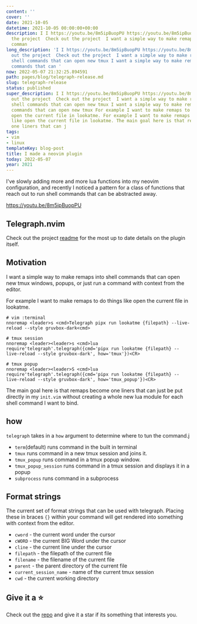 ```yaml
---
content: ''
cover: ''
date: 2021-10-05
datetime: 2021-10-05 00:00:00+00:00
description: I I https://youtu.be/8m5ipBuopPU https://youtu.be/8m5ipBuopPU Check out
  the project  Check out the project  I want a simple way to make remaps into shell
  comman
long_description: 'I I https://youtu.be/8m5ipBuopPU https://youtu.be/8m5ipBuopPU Check
  out the project  Check out the project  I want a simple way to make remaps into
  shell commands that can open new tmux I want a simple way to make remaps into shell
  commands that can '
now: 2022-05-07 21:32:25.894591
path: pages/blog/telegraph-release.md
slug: telegraph-release
status: published
super_description: I I https://youtu.be/8m5ipBuopPU https://youtu.be/8m5ipBuopPU Check
  out the project  Check out the project  I want a simple way to make remaps into
  shell commands that can open new tmux I want a simple way to make remaps into shell
  commands that can open new tmux For example I want to make remaps to do things like
  open the current file in lookatme. For example I want to make remaps to do things
  like open the current file in lookatme. The main goal here is that remaps become
  one liners that can j
tags:
- vim
- linux
templateKey: blog-post
title: I made a neovim plugin
today: 2022-05-07
year: 2021
---
```


I've slowly adding more and more lua functions into my neovim configuration,
and recently I noticed a pattern for a class of functions that reach out to run
shell commands that can be abstracted away.

https://youtu.be/8m5ipBuopPU

## Telegraph.nvim

Check out the project [readme](https://github.com/WaylonWalker/Telegraph.nvim)
for the most up to date details on the plugin itself.

## Motivation

I want a simple way to make remaps into shell commands that can open new tmux
windows, popups, or just run a command with context from the editor.

For example I want to make remaps to do things like open the current file in lookatme.

``` vim
# vim :terminal
nnoremap <leader>s <cmd>Telegraph pipx run lookatme {filepath} --live-reload --style gruvbox-dark<cmd>

# tmux session
nnoremap <leader><leader>s <cmd>lua require'telegraph'.telegraph({cmd='pipx run lookatme {filepath} --live-reload --style gruvbox-dark', how='tmux'})<CR>

# tmux popup
nnoremap <leader><leader>S <cmd>lua require'telegraph'.telegraph({cmd='pipx run lookatme {filepath} --live-reload --style gruvbox-dark', how='tmux_popup'})<CR>
```

The main goal here is that remaps become one liners that can just be put
directly in my `init.vim` without creating a whole new lua module for each
shell command I want to bind.

## how

`telegraph` takes in a `how` argument to determine where to tun the command.j

* `term`(default) runs command in the built in terminal
* `tmux` runs command in a new tmux session and joins it.
* `tmux_popup` runs command in a tmux popup window.
* `tmux_popup_session` runs command in a tmux session and displays it in a popup
* `subprocess` runs command in a subprocess

## Format strings

The current set of format strings that can be used with telegraph.  Placing
these in braces `{}` within your command will get rendered into something with
context from the editor.

* `cword` - the current word under the cursor
* `cWORD` - the current BIG Word under the cursor
* `cline` - the current line under the cursor
* `filepath` - the filepath of the current file
* `filename` - the filename of the current file
* `parent` - the parent directory of the current file
* `current_session_name` - name of the current tmux session
* `cwd` - the current working directory

## Give it a ⭐

Check out the [repo](https://github.com/WaylonWalker/Telegraph.nvim) and give
it a star if its something that interests you.